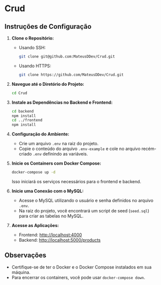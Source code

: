 # Crud

## Instruções de Configuração

1. **Clone o Repositório:**
   - Usando SSH:
     ```bash
     git clone git@github.com:MateusDDev/Crud.git
     ```

   - Usando HTTPS:
     ```bash
     git clone https://github.com/MateusDDev/Crud.git
     ```

2.  **Navegue até o Diretório do Projeto:**
    ```bash
    cd Crud
    ```

3.  **Instale as Dependências no Backend e Frontend:**
    ```bash
    cd backend
    npm install
    cd ../frontend
    npm install
    ```

4.  **Configuração do Ambiente:**
    - Crie um arquivo `.env` na raiz do projeto.
    - Copie o conteúdo do arquivo `.env-example` e cole no arquivo recém-criado `.env` definindo as variáveis.

5.  **Inicie os Containers com Docker Compose:**
    ```bash
    docker-compose up -d
    ```
    Isso iniciará os serviços necessários para o frontend e backend.

6.  **Inicie uma Conexão com o MySQL:**
    -   Acesse o MySQL utilizando o usuário e senha definidos no arquivo `.env`.
    -   Na raiz do projeto, você encontrará um script de seed (`seed.sql`) para criar as tabelas no MySQL.

7.  **Acesse as Aplicações:**
    -   Frontend: [http://localhost:4000](http://localhost:4000/)
    -   Backend: [http://localhost:5000/products](http://localhost:5000/products)

## Observações

-   Certifique-se de ter o Docker e o Docker Compose instalados em sua máquina.
-   Para encerrar os containers, você pode usar `docker-compose down`.
